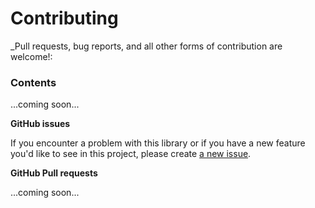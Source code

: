 # Contributing

_Pull requests, bug reports, and all other forms of contribution are welcome!:

### Contents
...coming soon...

**GitHub issues**

If you encounter a problem with this library or if you have a 
new feature you'd like to see in this project, please create [a new issue](https://github.com/streamdal/node-dataqual/issues).

**GitHub Pull requests**

...coming soon...
